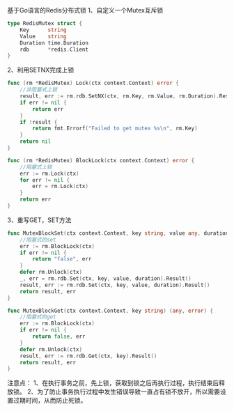 基于Go语言的Redis分布式锁
1、自定义一个Mutex互斥锁
```go
type RedisMutex struct {
	Key      string
	Value    string
	Duration time.Duration
	rdb      *redis.Client
}
```
2、利用SETNX完成上锁
```go
func (rm *RedisMutex) Lock(ctx context.Context) error {
	//非阻塞式上锁
	result, err := rm.rdb.SetNX(ctx, rm.Key, rm.Value, rm.Duration).Result()
	if err != nil {
		return err
	}
	if !result {
		return fmt.Errorf("Failed to get mutex %s\n", rm.Key)
	}
	return nil
}
```
```go
func (rm *RedisMutex) BlockLock(ctx context.Context) error {
	//阻塞式上锁
	err := rm.Lock(ctx)
	for err != nil {
		err = rm.Lock(ctx)
	}
	return err
}
```
3、重写GET，SET方法
```go
func MutexBlockSet(ctx context.Context, key string, value any, duration time.Duration) (string, error) {
	//阻塞式的set
	err := rm.BlockLock(ctx)
	if err != nil {
		return "false", err
	}
	defer rm.Unlock(ctx)
	_, err = rm.rdb.Set(ctx, key, value, duration).Result()
	result, err := rm.rdb.Set(ctx, key, value, duration).Result()
	return result, err
}
```

```go
func MutexBlockGet(ctx context.Context, key string) (any, error) {
	//阻塞式的get
	err := rm.BlockLock(ctx)
	if err != nil {
		return false, err
	}
	defer rm.Unlock(ctx)
	result, err := rm.rdb.Get(ctx, key).Result()
	return result, err
}
```

注意点：
1、在执行事务之前，先上锁，获取到锁之后再执行过程，执行结束后释放锁。
2、为了防止事务执行过程中发生错误导致一直占有锁不放开，所以需要设置过期时间，从而防止死锁。